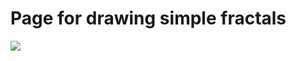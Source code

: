 # Page for drawing simple fractals


![](https://raw.githubusercontent.com/ZAYEC77/fractal/master/demo.gif)